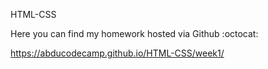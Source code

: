 HTML-CSS


Here you can find my homework hosted via Github :octocat:

https://abducodecamp.github.io/HTML-CSS/week1/
      

